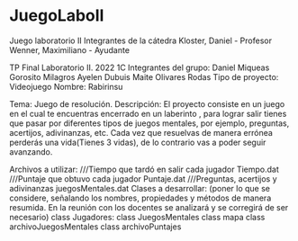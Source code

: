 # JuegoLaboII
Juego laboratorio II
Integrantes de la cátedra
Kloster, Daniel - Profesor
Wenner, Maximiliano - Ayudante

TP Final Laboratorio II. 2022 1C
Integrantes del grupo:
Daniel Miqueas Gorosito
Milagros Ayelen Dubuis
Maite Olivares Rodas
Tipo de proyecto: Videojuego
Nombre: Rabirinsu 

Tema: 
Juego de resolución.
Descripción: 
El proyecto consiste en un juego en el cual te encuentras encerrado en un laberinto , para lograr salir tienes que pasar por diferentes tipos de juegos mentales, por ejemplo, preguntas, acertijos, adivinanzas, etc. Cada vez que resuelvas de manera errónea perderás una vida(Tienes 3 vidas), de lo contrario vas a poder seguir avanzando.

Archivos a utilizar: 
///Tiempo que tardó en salir cada jugador
Tiempo.dat
///Puntaje que obtuvo cada jugador
Puntaje.dat
///Preguntas, acertijos y adivinanzas
juegosMentales.dat
Clases a desarrollar: (poner lo que se considere, señalando los nombres, propiedades y métodos de manera resumida. En la reunión con los docentes se analizará y se corregirá de ser necesario)
class Jugadores: 
class JuegosMentales
class mapa
class archivoJuegosMentales
class archivoPuntajes
